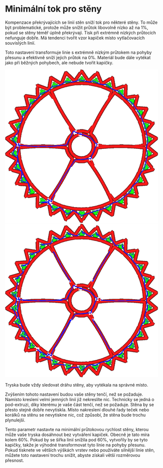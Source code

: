 Minimální tok pro stěny
====
Kompenzace překrývajících se linií stěn sníží tok pro některé stěny. To může být problematické, protože může snížit průtok libovolně nízko až na 1%, pokud se stěny téměř úplně překrývají. Tisk při extrémně nízkých průtocích nefunguje dobře. Má tendenci tvořit vzor kapiček místo vytlačovacích souvislých linií.

Toto nastavení transformuje linie s extrémně nízkým průtokem na pohyby přesunu a efektivně sníží jejich průtok na 0%. Materiál bude dále vytékat jako při běžných pohybech, ale nebude tvořit kapičky.

![Přesahy mezi stěnami jsou kompenzovány normálně](../../../articles/images/wall_min_flow_0.png)
![Stěny s méně než 50% extruzí jsou přeměněny na přesuny](../../../articles/images/wall_min_flow_50.png)

Tryska bude vždy sledovat dráhu stěny, aby vytékala na správné místo.

Zvýšením tohoto nastavení budou vaše stěny tenčí, než se požaduje. Namísto kreslení velmi jemných linií již nekreslíte nic. Technicky se jedná o pod-extruzi, díky kterému je vaše část tenčí, než se požaduje. Stěna by se přesto stejně dobře nevytiskla. Místo nakreslení dlouhé řady teček nebo korálků na stěnu se nevytiskne nic, což způsobí, že stěna bude trochu plynulejší.

Tento parametr nastavte na minimální průtokovou rychlost stěny, kterou může vaše tryska dosáhnout bez vytváření kapiček. Obecně je tato míra kolem 60%. Pokud by se šířka linií snížila pod 60%, vytvořily by se tyto kapičky, takže je výhodné transformovat tyto linie na pohyby přesunu. Pokud tisknete ve větších výškách vrstev nebo používáte silnější linie stěn, můžete toto nastavení trochu snížit, abyste získali větší rozměrovou přesnost.